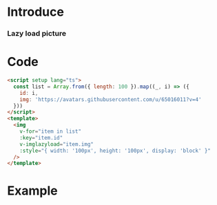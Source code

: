 # Introduce

### Lazy load picture

# Code

```html
<script setup lang="ts">
  const list = Array.from({ length: 100 }).map((_, i) => ({
    id: i,
    img: 'https://avatars.githubusercontent.com/u/65016011?v=4'
  }))
</script>
<template>
  <img
    v-for="item in list"
    :key="item.id"
    v-imglazyload="item.img"
    :style="{ width: '100px', height: '100px', display: 'block' }"
  />
</template>
```

# Example

<script setup>
const list = Array.from({ length: 100 }).map((_, i) => ({
  id: i,
  img: 'https://avatars.githubusercontent.com/u/65016011?v=4'
}))
</script>

<img
  v-for="item in list"
  :key="item.id"
  v-imglazyload="item.img"
  :style="{ width: '100px', height: '100px', display: 'block' }"
/>

